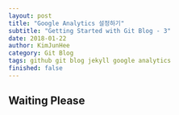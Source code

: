 ```yaml
---
layout: post
title: "Google Analytics 설정하기"
subtitle: "Getting Started with Git Blog - 3"
date: 2018-01-22
author: KimJunHee
category: Git Blog
tags: github git blog jekyll google analytics
finished: false
---
```


## Waiting Please
